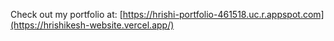 Check out my portfolio at: [https://hrishi-portfolio-461518.uc.r.appspot.com](https://hrishikesh-website.vercel.app/)
